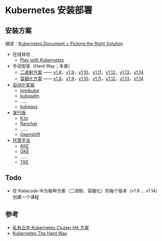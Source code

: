 # Kubernetes 安装部署

## 安装方案

细读：[Kubernetes Document > Picking the Right Solution](https://kubernetes.io/docs/setup/pick-right-solution/)

* 在线体验
  * [Play with Kubernetes](play/play-with-kubernetes.md)
* 手动安装（Hard Way；本章）
  * [二进制方案](binary/README.md) —— [v1.8](binary/1.8/README.md
    )，[v1.9](binary/1.9/README.md
    )，[v1.10](binary/1.10/README.md
    )，[v1.11](binary/1.11/README.md
    )，[v1.12](binary/1.12/README.md
    )，[v1.13](binary/1.13/README.md
    )，[v1.14](binary/1.14/README.md)
  * [容器化方案](containerization/README.md) —— [v1.8](containerization/1.8/README.md
    )，[v1.9](containerization/1.9/README.md
    )，[v1.10](containerization/1.10/README.md
    )，[v1.11](containerization/1.11/README.md
    )，[v1.12](containerization/1.12/README.md
    )，[v1.13](containerization/1.13/README.md
    )，[v1.14](containerization/1.14/README.md)
* [自动化安装](...)
  * [minikube](...)
  * [kubeadm](...)
  * ......
  * [kubeasz](...)
* [发行版](...)
  * [K3s](...)
  * [Rancher](...)
  * ......
  * [Openshift](...)
* [托管平台](...)
  * [AKE](...)
  * [GKE](...)
  * ......
  * [TKE](...)

## Todo

* 在 Katacode 中为每种方案（二进制、容器化）的每个版本（v1.8 ... v1.14）创建一个课程

## 参考

* [私有云中 Kubernetes Cluster HA 方案](http://blog.csdn.net/waltonwang/article/details/78347942)
* [Kubernetes The Hard Way](https://github.com/kweisamx/Kubernetes-The-Hard-Way-ZH-tw)

